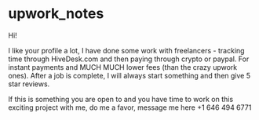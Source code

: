# upwork_notes
Hi!

I like your profile a lot, I have done some work with freelancers - tracking time through HiveDesk.com and then paying through crypto or paypal. For instant payments and MUCH MUCH lower fees (than the crazy upwork ones).
After a job is complete, I will always start something and then give 5 star reviews.

If this is something you are open to and you have time to work on this exciting project with me, do me a favor, message me here 
+1 646 494 6771

